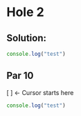 # Hole 2

## Solution:

```js
console.log("test")
```

## Par 10

[ ] <- Cursor starts here

```js
console.log("test")
```


